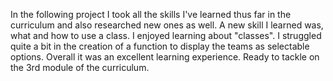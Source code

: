 In the following project I took all the skills I've learned thus far in the curriculum and also researched new ones as 
well. A new skill I learned was, what and how to use a class. I enjoyed learning about "classes". I struggled quite a
bit in the creation of a function to display the teams as selectable options. Overall it was an excellent learning 
experience. Ready to tackle on the 3rd module of the curriculum.
